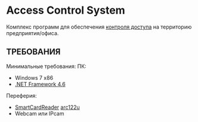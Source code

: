Access Control System
=======================
Комплекс программ для обеспечения [контроля доступа](https://ru.wikipedia.org/wiki/%D0%A1%D0%B8%D1%81%D1%82%D0%B5%D0%BC%D0%B0_%D0%BA%D0%BE%D0%BD%D1%82%D1%80%D0%BE%D0%BB%D1%8F_%D0%B8_%D1%83%D0%BF%D1%80%D0%B0%D0%B2%D0%BB%D0%B5%D0%BD%D0%B8%D1%8F_%D0%B4%D0%BE%D1%81%D1%82%D1%83%D0%BF%D0%BE%D0%BC) на территорию предприятия/офиса.

ТРЕБОВАНИЯ
------------

Минимальные требования:
ПК:
- Windows 7 x86
- [.NET Framework 4.6](https://www.microsoft.com/ru-ru/download/details.aspx?id=44927)

Переферия:
- [SmartCardReader](https://en.wikipedia.org/wiki/Contactless_smart_card) [arc122u](https://www.acs.com.hk/en/products/3/acr122u-usb-nfc-reader/)
- Webcam или IPcam
